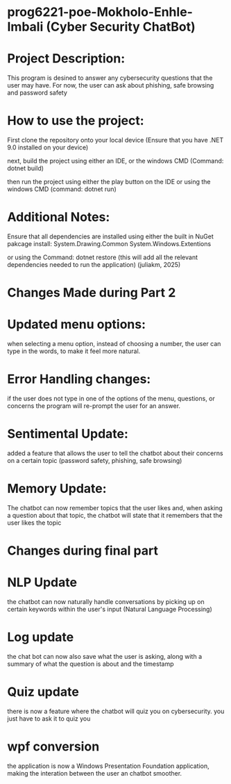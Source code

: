 # prog6221-poe-Mokholo-Enhle-Imbali (Cyber Security ChatBot)

# Project Description: 
This program is desined to answer any cybersecurity questions that the user may have. For now, the user can ask about phishing, safe browsing and password safety

# How to use the project: 
First clone the repository onto your local device (Ensure that you have .NET 9.0 installed on your device)

next, build the project using either an IDE, or the windows CMD (Command: dotnet build)

then run the project using either the play button on the IDE or using the windows CMD (command: dotnet run)


# Additional Notes: 
Ensure that all dependencies are installed using either the built in NuGet pakcage install: 
System.Drawing.Common 
System.Windows.Extentions

or using the Command: dotnet restore (this will add all the relevant dependencies needed to run the application) 
(juliakm, 2025)

# Changes Made during Part 2

# Updated menu options: 
when selecting a menu option, instead of choosing a number, the user can type in the words, to make it feel more natural.

# Error Handling changes: 
if the user does not type in one of the options of the menu, questions, or concerns the program will re-prompt the user for an answer.

# Sentimental Update: 
added a feature that allows the user to tell the chatbot about their concerns on a certain topic (password safety, phishing, safe browsing)

# Memory Update: 
The chatbot can now remember topics that the user likes and, when asking a question about that topic, the chatbot will state that it remembers that the user likes the topic

# Changes during final part

# NLP Update
the chatbot can now naturally handle conversations by picking up on certain keywords within the user's input (Natural Language Processing)

# Log update
the chat bot can now also save what the user is asking, along with a summary of what the question is about and the timestamp

# Quiz update
there is now a feature where the chatbot will quiz you on cybersecurity. you just have to ask it to quiz you

# wpf conversion
the application is now a Windows Presentation Foundation application, making the interation between the user an chatbot smoother.
